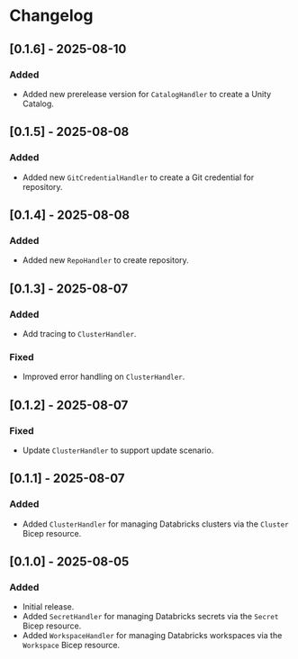 <!-- markdownlint-disable MD024 -->
# Changelog

## [0.1.6] - 2025-08-10

### Added

- Added new prerelease version for `CatalogHandler` to create a Unity Catalog.

## [0.1.5] - 2025-08-08

### Added

- Added new `GitCredentialHandler` to create a Git credential for repository.

## [0.1.4] - 2025-08-08

### Added

- Added new `RepoHandler` to create repository.

## [0.1.3] - 2025-08-07

### Added

- Add tracing to `ClusterHandler`.

### Fixed

- Improved error handling on `ClusterHandler`.

## [0.1.2] - 2025-08-07

### Fixed

- Update `ClusterHandler` to support update scenario.

## [0.1.1] - 2025-08-07

### Added

- Added `ClusterHandler` for managing Databricks clusters via the `Cluster` Bicep
  resource.

## [0.1.0] - 2025-08-05

### Added

- Initial release.
- Added `SecretHandler` for managing Databricks secrets via the `Secret` Bicep resource.
- Added `WorkspaceHandler` for managing Databricks workspaces via the `Workspace`
  Bicep resource.
